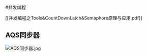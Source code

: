 #并发编程

[[并发编程之Tools&CountDownLatch&Semaphore原理与应用.pdf]]

## AQS同步器
![AQS同步器.jpg](https://cdn.nlark.com/yuque/0/2021/jpeg/663445/1617668404328-62b07aff-966d-4eb8-9102-6b063db43362.jpeg#averageHue=%23fbf8f5&height=3012&id=EoPzG&originHeight=3012&originWidth=3260&originalType=binary&ratio=1&rotation=0&showTitle=false&size=443110&status=done&style=none&title=&width=3260)

